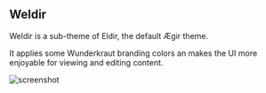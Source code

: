 ## Weldir

Weldir is a sub-theme of Eldir, the default Ægir theme.

It applies some Wunderkraut branding colors an makes the UI more enjoyable for viewing and editing content.

![screenshot](http://wunderkraut.be/sites/default/files/blog/weldir_-_content.png)
